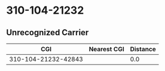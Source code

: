 # 310-104-21232
## Unrecognized Carrier


| CGI | Nearest CGI | Distance |
|-----|-------------|----------|
| 310-104-21232-42843 |  | 0.0 |

